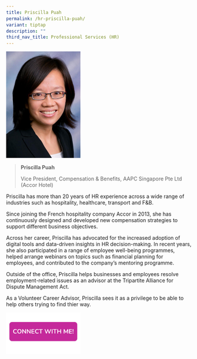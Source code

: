 ```yaml
---
title: Priscilla Puah
permalink: /hr-priscilla-puah/
variant: tiptap
description: ""
third_nav_title: Professional Services (HR)
---
```

<p></p>
<div class="isomer-image-wrapper">
<img style="width: 40%;" height="auto" width="100%" alt="" src="/images/Profile Photos/priscilla puah.jpg">
</div>
<blockquote>
<p><strong>Priscilla Puah</strong>
</p>
<p>Vice President, Compensation &amp; Benefits, AAPC Singapore Pte Ltd (Accor
Hotel)</p>
</blockquote>
<p>Priscilla has more than 20 years of HR experience across a wide range
of industries such as hospitality, healthcare, transport and F&amp;B.</p>
<p>Since joining the French hospitality company Accor in 2013, she has continuously
designed and developed new compensation strategies to support different
business objectives.</p>
<p>Across her career, Priscilla has advocated for the increased adoption
of digital tools and data-driven insights in HR decision-making. In recent
years, she also participated in a range of employee well-being programmes,
helped arrange webinars on topics such as financial planning for employees,
and contributed to the company’s mentoring programme.</p>
<p>Outside of the office, Priscilla helps businesses and employees resolve
employment-related issues as an advisor at the Tripartite Alliance for
Dispute Management Act.</p>
<p>As a Volunteer Career Advisor, Priscilla sees it as a privilege to be
able to help others trying to find thier way.</p>
<p></p><a class="isomer-image-wrapper" href="https://form.gov.sg/677f3c1044af8af5df7e1327"><img style="width: 40%;" height="auto" width="100%" alt="" src="/images/CONNECT_WITH_ME.png"></a>
<p></p>